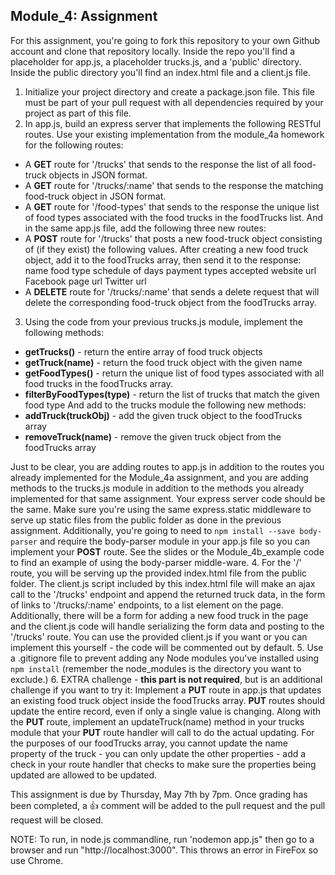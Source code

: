 ## Module_4: Assignment

For this assignment, you're going to fork this repository to your own Github account and clone that repository locally. Inside the repo you'll find a placeholder for app.js, a placeholder trucks.js, and a 'public' directory. Inside the public directory you'll find an index.html file and a client.js file.

1. Initialize your project directory and create a package.json file. This file must be part of your pull request with all dependencies required by your project as part of this file.
2. In app.js, build an express server that implements the following RESTful routes. Use your existing implementation from the module_4a homework for the following routes:
  * A __GET__ route for '/trucks' that sends to the response the list of all food-truck objects in JSON format.
  * A __GET__ route for '/trucks/:name' that sends to the response the matching food-truck object in JSON format.
  * A __GET__ route for '/food-types' that sends to the response the unique list of food types associated with the food trucks in the foodTrucks list.
And in the same app.js file, add the following three new routes:
  * A __POST__ route for '/trucks' that posts a new food-truck object consisting of (if they exist) the following values. After creating a new food truck object, add it to the foodTrucks array, then send it to the response:
	name
	food type
	schedule of days
	payment types accepted
	website url
	Facebook page url
	Twitter url
  * A __DELETE__ route for '/trucks/:name' that sends a delete request that will delete the corresponding food-truck object from the foodTrucks array.
3. Using the code from your previous trucks.js module, implement the following methods:
  * __getTrucks()__ - return the entire array of food truck objects
  * __getTruck(name)__ - return the food truck object with the given name
  * __getFoodTypes()__ - return the unique list of food types associated with all food trucks in the foodTrucks array.
  * __filterByFoodTypes(type)__ - return the list of trucks that match the given food type
And add to the trucks module the following new methods:
  * __addTruck(truckObj)__ - add the given truck object to the foodTrucks array
  * __removeTruck(name)__ - remove the given truck object from the foodTrucks array

Just to be clear, you are adding routes to app.js in addition to the routes you already implemented for the Module_4a assignment, and you are adding methods to the trucks.js module in addition to the methods you already implemented for that same assignment. Your express server code should be the same. Make sure you're using the same express.static middleware to serve up static files from the public folder as done in the previous assignment. Additionally, you're going to need to `npm install --save body-parser` and require the body-parser module in your app.js file so you can implement your __POST__ route. See the slides or the Module_4b_example code to find an example of using the body-parser middle-ware. 
4. For the '/' route, you will be serving up the provided index.html file from the public folder.  The client.js script included by this index.html file will make an ajax call to the '/trucks' endpoint and append the returned truck data, in the form of links to '/trucks/:name' endpoints, to a list element on the page. Additionally, there will be a form for adding a new food truck in the page and the client.js code will handle serializing the form data and posting to the '/trucks' route. You can use the provided client.js if you want or you can implement this yourself - the code will be commented out by default.
5. Use a .gitignore file to prevent adding any Node modules you've installed using `npm install` (remember the node_modules is the directory you want to exclude.)
6. EXTRA challenge - **this part is not required**, but is an additional challenge if you want to try it: 
Implement a __PUT__ route in app.js that updates an existing food truck object inside the foodTrucks array. __PUT__ routes should update the entire record, even if only a single value is changing. Along with the __PUT__ route, implement an updateTruck(name) method in your trucks module that your __PUT__ route handler will call to do the actual updating. For the purposes of our foodTrucks array, you cannot update the name property of the truck - you can only update the other properties - add a check in your route handler that checks to make sure the properties being updated are allowed to be updated.

This assignment is due by Thursday, May 7th by 7pm. Once grading has been completed, a :+1: comment will be added to the pull request and the pull request will be closed.

NOTE:
To run, in node.js commandline, run 'nodemon app.js" then go to a browser and run "http://localhost:3000". This throws an error in FireFox so use Chrome.